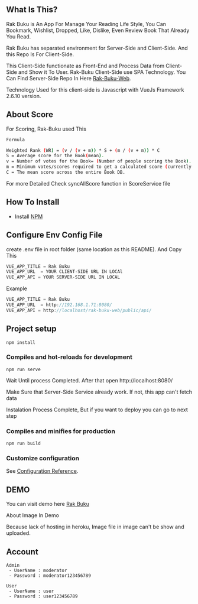 ## What Is This?

Rak Buku is An App For Manage Your Reading Life Style, You Can Bookmark, Wishlist, Dropped, Like, Dislike, Even Review Book That Already You Read.

Rak Buku has separated environment for Server-Side and Client-Side. And this Repo Is For Client-Side.

This Client-Side functionate as Front-End and Process Data from Client-Side and Show it To User. Rak-Buku Client-Side use SPA Technology. You Can Find Server-Side Repo In Here [Rak-Buku-Web](https://github.com/IrhamMaulani/rak-buku-web).

Technology Used for this client-side is Javascript with VueJs Framework 2.6.10 version.

## About Score

For Scoring, Rak-Buku used This

```sh
Formula

Weighted Rank (WR) = (v / (v + m)) * S + (m / (v + m)) * C
S = Average score for the Book(mean).
v = Number of votes for the Book= (Number of people scoring the Book).
m = Minimum votes/scores required to get a calculated score (currently 50 scores required).
C = The mean score across the entire Book DB.
```

For more Detailed Check syncAllScore function in ScoreService file

## How To Install

- Install [NPM](https://www.npmjs.com/)

## Configure Env Config File

create .env file in root folder (same location as this README). And Copy This

```javascript
VUE_APP_TITLE = Rak Buku
VUE_APP_URL  = YOUR CLIENT-SIDE URL IN LOCAl
VUE_APP_API = YOUR SERVER-SIDE URL IN LOCAL
```

Example

```javascript
VUE_APP_TITLE = Rak Buku
VUE_APP_URL  = http://192.168.1.71:8080/
VUE_APP_API = http://localhost/rak-buku-web/public/api/
```

## Project setup

```
npm install
```

### Compiles and hot-reloads for development

```
npm run serve
```

Wait Until process Completed. After that open http://localhost:8080/ 

Make Sure that Server-Side Service already work. If not, this app can't fetch data

Instalation Process Complete, But if you want to deploy you can go to next step

### Compiles and minifies for production

```
npm run build
```

### Customize configuration

See [Configuration Reference](https://cli.vuejs.org/config/).

## DEMO

You can visit demo here [Rak Buku](https://rak-buku-240414.firebaseapp.com/)

About Image In Demo

Because lack of hosting in heroku, Image file in image can't be show and uploaded. 

## Account

```
Admin
 - UserName : moderator
 - Password : moderator123456789

User
 - UserName : user
 - Password : user123456789
```
